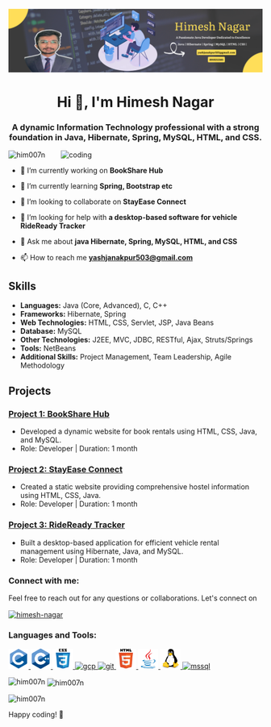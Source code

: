 ![Logo](https://github.com/Him007n/Him007n/blob/main/Untitled%20design%20(5).png)

<h1 align="center">Hi 👋, I'm Himesh Nagar</h1>
<h3 align="center">A dynamic Information Technology professional with a strong foundation in Java, Hibernate, Spring, MySQL, HTML, and CSS.</h3>

<img align="right" alt="coding" width ="400" src = "https://cdn.dribbble.com/users/2131993/screenshots/4948736/thoughtworks-gif_dribbble.gif">

<p align="left"> <img src="https://komarev.com/ghpvc/?username=him007n&label=Profile%20views&color=0e75b6&style=flat" alt="him007n" /> </p>

- 🔭 I’m currently working on **BookShare Hub**

- 🌱 I’m currently learning **Spring, Bootstrap etc**

- 👯 I’m looking to collaborate on **StayEase Connect**

- 🤝 I’m looking for help with **a desktop-based software for vehicle RideReady Tracker**

- 💬 Ask me about **java Hibernate, Spring, MySQL, HTML, and CSS**

- 📫 How to reach me **yashjanakpur503@gmail.com**

## Skills

- **Languages:** Java (Core, Advanced), C, C++
- **Frameworks:** Hibernate, Spring
- **Web Technologies:** HTML, CSS, Servlet, JSP, Java Beans
- **Database:** MySQL
- **Other Technologies:** J2EE, MVC, JDBC, RESTful, Ajax, Struts/Springs
- **Tools:** NetBeans
- **Additional Skills:** Project Management, Team Leadership, Agile Methodology

## Projects

### [Project 1: BookShare Hub](link-to-repository)
- Developed a dynamic website for book rentals using HTML, CSS, Java, and MySQL.
- Role: Developer | Duration: 1 month



### [Project 2: StayEase Connect](https://github.com/Him007n/StayEase-Connect.git)
- Created a static website providing comprehensive hostel information using HTML, CSS, Java.
- Role: Developer | Duration: 1 month


### [Project 3: RideReady Tracker](link-to-repository)
- Built a desktop-based application for efficient vehicle rental management using Hibernate, Java, and MySQL.
- Role: Developer | Duration: 1 month

<h3 align="left">Connect with me:</h3>
Feel free to reach out for any questions or collaborations. Let's connect on 
<p align="left">
<a href="https://linkedin.com/in/himesh-nagar" target="blank"><img align="center" src="https://raw.githubusercontent.com/rahuldkjain/github-profile-readme-generator/master/src/images/icons/Social/linked-in-alt.svg" alt="himesh-nagar" height="30" width="40" /></a>
</p>

<h3 align="left">Languages and Tools:</h3>
<p align="left"> <a href="https://www.cprogramming.com/" target="_blank" rel="noreferrer"> <img src="https://raw.githubusercontent.com/devicons/devicon/master/icons/c/c-original.svg" alt="c" width="40" height="40"/> </a> <a href="https://www.w3schools.com/cpp/" target="_blank" rel="noreferrer"> <img src="https://raw.githubusercontent.com/devicons/devicon/master/icons/cplusplus/cplusplus-original.svg" alt="cplusplus" width="40" height="40"/> </a> <a href="https://www.w3schools.com/css/" target="_blank" rel="noreferrer"> <img src="https://raw.githubusercontent.com/devicons/devicon/master/icons/css3/css3-original-wordmark.svg" alt="css3" width="40" height="40"/> </a> <a href="https://cloud.google.com" target="_blank" rel="noreferrer"> <img src="https://www.vectorlogo.zone/logos/google_cloud/google_cloud-icon.svg" alt="gcp" width="40" height="40"/> </a> <a href="https://git-scm.com/" target="_blank" rel="noreferrer"> <img src="https://www.vectorlogo.zone/logos/git-scm/git-scm-icon.svg" alt="git" width="40" height="40"/> </a> <a href="https://www.w3.org/html/" target="_blank" rel="noreferrer"> <img src="https://raw.githubusercontent.com/devicons/devicon/master/icons/html5/html5-original-wordmark.svg" alt="html5" width="40" height="40"/> </a> <a href="https://www.java.com" target="_blank" rel="noreferrer"> <img src="https://raw.githubusercontent.com/devicons/devicon/master/icons/java/java-original.svg" alt="java" width="40" height="40"/> </a> <a href="https://www.linux.org/" target="_blank" rel="noreferrer"> <img src="https://raw.githubusercontent.com/devicons/devicon/master/icons/linux/linux-original.svg" alt="linux" width="40" height="40"/> </a> <a href="https://www.microsoft.com/en-us/sql-server" target="_blank" rel="noreferrer"> <img src="https://www.svgrepo.com/show/303229/microsoft-sql-server-logo.svg" alt="mssql" width="40" height="40"/> </a> </p>

<p><img align="left" src="https://github-readme-stats.vercel.app/api/top-langs?username=him007n&show_icons=true&locale=en&layout=compact" alt="him007n" /></p>

<p>&nbsp;<img align="center" src="https://github-readme-stats.vercel.app/api?username=him007n&show_icons=true&locale=en" alt="him007n" /></p>

<p><img align="center" src="https://github-readme-streak-stats.herokuapp.com/?user=him007n&" alt="him007n" /></p>

Happy coding! 🚀
